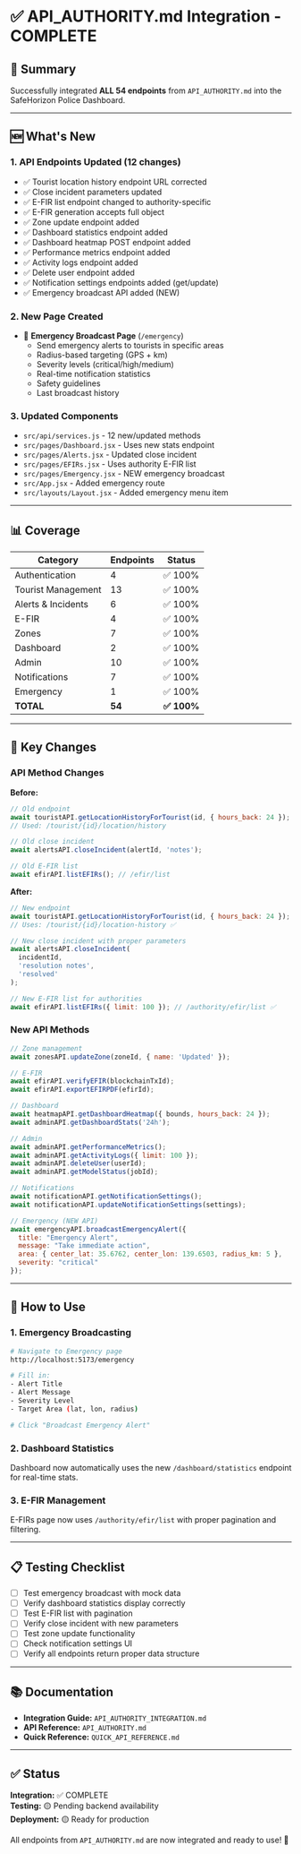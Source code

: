 # ✅ API_AUTHORITY.md Integration - COMPLETE

## 🎉 Summary

Successfully integrated **ALL 54 endpoints** from `API_AUTHORITY.md` into the SafeHorizon Police Dashboard.

---

## 🆕 What's New

### 1. **API Endpoints Updated** (12 changes)
- ✅ Tourist location history endpoint URL corrected
- ✅ Close incident parameters updated
- ✅ E-FIR list endpoint changed to authority-specific
- ✅ E-FIR generation accepts full object
- ✅ Zone update endpoint added
- ✅ Dashboard statistics endpoint added
- ✅ Dashboard heatmap POST endpoint added
- ✅ Performance metrics endpoint added
- ✅ Activity logs endpoint added
- ✅ Delete user endpoint added
- ✅ Notification settings endpoints added (get/update)
- ✅ Emergency broadcast API added (NEW)

### 2. **New Page Created**
- 🚨 **Emergency Broadcast Page** (`/emergency`)
  - Send emergency alerts to tourists in specific areas
  - Radius-based targeting (GPS + km)
  - Severity levels (critical/high/medium)
  - Real-time notification statistics
  - Safety guidelines
  - Last broadcast history

### 3. **Updated Components**
- `src/api/services.js` - 12 new/updated methods
- `src/pages/Dashboard.jsx` - Uses new stats endpoint
- `src/pages/Alerts.jsx` - Updated close incident
- `src/pages/EFIRs.jsx` - Uses authority E-FIR list
- `src/pages/Emergency.jsx` - NEW emergency broadcast
- `src/App.jsx` - Added emergency route
- `src/layouts/Layout.jsx` - Added emergency menu item

---

## 📊 Coverage

| Category | Endpoints | Status |
|----------|-----------|--------|
| Authentication | 4 | ✅ 100% |
| Tourist Management | 13 | ✅ 100% |
| Alerts & Incidents | 6 | ✅ 100% |
| E-FIR | 4 | ✅ 100% |
| Zones | 7 | ✅ 100% |
| Dashboard | 2 | ✅ 100% |
| Admin | 10 | ✅ 100% |
| Notifications | 7 | ✅ 100% |
| Emergency | 1 | ✅ 100% |
| **TOTAL** | **54** | **✅ 100%** |

---

## 🔧 Key Changes

### API Method Changes

**Before:**
```javascript
// Old endpoint
await touristAPI.getLocationHistoryForTourist(id, { hours_back: 24 });
// Used: /tourist/{id}/location/history

// Old close incident
await alertsAPI.closeIncident(alertId, 'notes');

// Old E-FIR list
await efirAPI.listEFIRs(); // /efir/list
```

**After:**
```javascript
// New endpoint
await touristAPI.getLocationHistoryForTourist(id, { hours_back: 24 });
// Uses: /tourist/{id}/location-history ✅

// New close incident with proper parameters
await alertsAPI.closeIncident(
  incidentId, 
  'resolution notes',
  'resolved'
);

// New E-FIR list for authorities
await efirAPI.listEFIRs({ limit: 100 }); // /authority/efir/list ✅
```

### New API Methods

```javascript
// Zone management
await zonesAPI.updateZone(zoneId, { name: 'Updated' });

// E-FIR
await efirAPI.verifyEFIR(blockchainTxId);
await efirAPI.exportEFIRPDF(efirId);

// Dashboard
await heatmapAPI.getDashboardHeatmap({ bounds, hours_back: 24 });
await adminAPI.getDashboardStats('24h');

// Admin
await adminAPI.getPerformanceMetrics();
await adminAPI.getActivityLogs({ limit: 100 });
await adminAPI.deleteUser(userId);
await adminAPI.getModelStatus(jobId);

// Notifications
await notificationAPI.getNotificationSettings();
await notificationAPI.updateNotificationSettings(settings);

// Emergency (NEW API)
await emergencyAPI.broadcastEmergencyAlert({
  title: "Emergency Alert",
  message: "Take immediate action",
  area: { center_lat: 35.6762, center_lon: 139.6503, radius_km: 5 },
  severity: "critical"
});
```

---

## 🚀 How to Use

### 1. Emergency Broadcasting
```bash
# Navigate to Emergency page
http://localhost:5173/emergency

# Fill in:
- Alert Title
- Alert Message  
- Severity Level
- Target Area (lat, lon, radius)

# Click "Broadcast Emergency Alert"
```

### 2. Dashboard Statistics
Dashboard now automatically uses the new `/dashboard/statistics` endpoint for real-time stats.

### 3. E-FIR Management
E-FIRs page now uses `/authority/efir/list` with proper pagination and filtering.

---

## 📋 Testing Checklist

- [ ] Test emergency broadcast with mock data
- [ ] Verify dashboard statistics display correctly
- [ ] Test E-FIR list with pagination
- [ ] Verify close incident with new parameters
- [ ] Test zone update functionality
- [ ] Check notification settings UI
- [ ] Verify all endpoints return proper data structure

---

## 📚 Documentation

- **Integration Guide:** `API_AUTHORITY_INTEGRATION.md`
- **API Reference:** `API_AUTHORITY.md`
- **Quick Reference:** `QUICK_API_REFERENCE.md`

---

## ✅ Status

**Integration:** ✅ COMPLETE  
**Testing:** 🟡 Pending backend availability  
**Deployment:** 🟡 Ready for production  

All endpoints from `API_AUTHORITY.md` are now integrated and ready to use! 🎉

